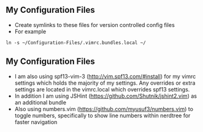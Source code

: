 My Configuration Files
--------
- Create symlinks to these files for version controlled config files
- For example
```
ln -s ~/Configuration-Files/.vimrc.bundles.local ~/
```

My Configuration Files
--------
* I am also using spf13-vim-3 (http://vim.spf13.com/#install) for my vimrc settings which holds the majority of my settings. Any overrides or extra settings are located in the vimrc.local which overrides spf13 settings.
* In addition I am using JSHint (https://github.com/Shutnik/jshint2.vim) as an additional bundle
* Also using numbers.vim (https://github.com/myusuf3/numbers.vim) to toggle numbers, specifically to show line numbers within nerdtree for faster navigation

